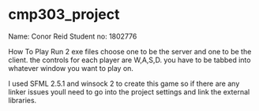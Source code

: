 # cmp303_project
Name: Conor Reid
Student no: 1802776

How To Play
Run 2 exe files choose one to be the server and one to be the client. the controls for each player are W,A,S,D. you have to be tabbed into whatever window you want to play on.

I used SFML 2.5.1 and winsock 2 to create this game so if there are any linker issues youll need to go into the project settings and link the external libraries.

